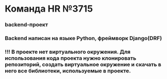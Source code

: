 # Команда HR №3715
### backend-проект

### Backend написан на языке Python, фреймворк Django(DRF)
### !!! В проекте нет виртуального окружения. Для использования кода проекта нужно клонировать репозиторий, создать виртуальное окружение и скачать в него все библиотеки, используемые в проекте.
